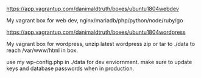 https://app.vagrantup.com/danimaldtruth/boxes/ubuntu1804webdev

My vagrant box for web dev, nginx/mariadb/php/python/node/ruby/go

https://app.vagrantup.com/danimaldtruth/boxes/ubuntu1804wordpress

My vagrant box for wordpress, unzip latest wordpress zip or tar to ./data to reach /var/www/html in box.

use my wp-config.php in ./data for dev enviornment. make sure to update keys and database passwords when in production.